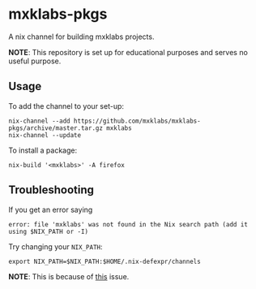 # mxklabs-pkgs

A nix channel for building mxklabs projects.

**NOTE**: This repository is set up for educational purposes and serves no useful purpose.

## Usage

To add the channel to your set-up:

```
nix-channel --add https://github.com/mxklabs/mxklabs-pkgs/archive/master.tar.gz mxklabs
nix-channel --update
```

To install a package:

```
nix-build '<mxklabs>' -A firefox
```

## Troubleshooting

If you get an error saying 
```
error: file 'mxklabs' was not found in the Nix search path (add it using $NIX_PATH or -I)
```

Try changing your `NIX_PATH`: 
```
export NIX_PATH=$NIX_PATH:$HOME/.nix-defexpr/channels
```
**NOTE**: This is because of [this](https://github.com/NixOS/nix/issues/2033) issue.